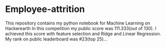 # Employee-attrition

This repository contains my python notebook for Machine Learning on Hackerearth In this competition my public score was 111.333(out of 130).
I achieved this score with feature selection and Ridge and Linear Regression.
My rank on public leaderboard was #23(top 25)...
